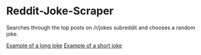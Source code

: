 # Reddit-Joke-Scraper

Searches through the top posts on /r/jokes subreddit and chooses a random joke.

[Example of a long joke](long_joke.png)
[Example of a short joke](short_joke.png)
